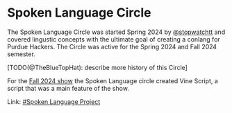 # Spoken Language Circle

The Spoken Language Circle was started Spring 2024 by [@stopwatchtt](https://github.com/purduehackers/dark-forest/blob/main/people/organizers/stopwatchtt.md)
and covered lingustic concepts with the ultimate goal of creating a conlang for Purdue Hackers. The Circle was active for the
Spring 2024 and Fall 2024 semester.

[TODO(@TheBlueTopHat): describe more history of this Circle]

For the [Fall 2024 show](/events/archive/burst-f24/README.md) the Spoken Language circle created Vine Script, a script that
was a main feature of the show.

Link: [#Spoken Language Project](https://discord.com/channels/772576325897945119/1206437361257283584)

